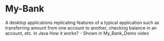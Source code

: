 # My-Bank
A desktop applications replicating features of a typical application such as transferring amount from one account to another, checking balance in an account, etc. in Java 
How it works? - Shown in My_Bank_Demo video
